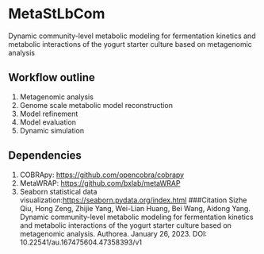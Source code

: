 # MetaStLbCom
Dynamic community-level metabolic modeling for fermentation kinetics and metabolic interactions of the yogurt starter culture based on metagenomic analysis
## Workflow outline
1. Metagenomic analysis
2. Genome scale metabolic model reconstruction
3. Model refinement
4. Model evaluation
5. Dynamic simulation
## Dependencies
1. COBRApy: https://github.com/opencobra/cobrapy
2. MetaWRAP: https://github.com/bxlab/metaWRAP
3. Seaborn statistical data visualization:https://seaborn.pydata.org/index.html
###Citation
Sizhe Qiu, Hong Zeng, Zhijie Yang, Wei-Lian Huang, Bei Wang, Aidong Yang. Dynamic community-level metabolic modeling for fermentation kinetics and metabolic interactions of the yogurt starter culture based on metagenomic analysis. Authorea. January 26, 2023.
DOI: 10.22541/au.167475604.47358393/v1
